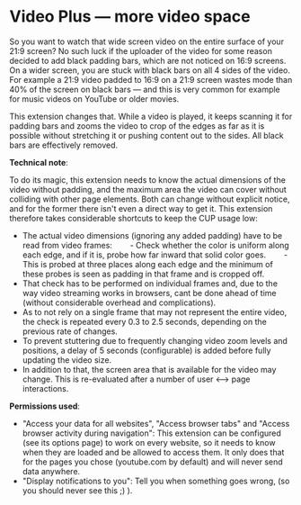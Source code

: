 
# Video Plus — more video space

So you want to watch that wide screen video on the entire surface of your 21:9 screen? No such luck if the uploader of the video for some reason decided to add black padding bars, which are not noticed on 16:9 screens. On a wider screen, you are stuck with black bars on all 4 sides of the video. For example a 21:9 video padded to 16:9 on a 21:9 screen wastes mode than 40% of the screen on black bars — and this is very common for example for music videos on YouTube or older movies.

This extension changes that. While a video is played, it keeps scanning it for padding bars and zooms the video to crop of the edges as far as it is possible without stretching it or pushing content out to the sides. All black bars are effectively removed.


<b>Technical note</b>:

To do its magic, this extension needs to know the actual dimensions of the video without padding, and the maximum area the video can cover without colliding with other page elements. Both can change without explicit notice, and for the former there isn't even a direct way to get it.
This extension therefore takes considerable shortcuts to keep the CUP usage low:

- The actual video dimensions (ignoring any added padding) have to be read from video frames:
&emsp;&emsp;- Check whether the color is uniform along each edge, and if it is, probe how far inward that solid color goes.
&emsp;&emsp;- This is probed at three places along each edge and the minimum of these probes is seen as padding in that frame and is cropped off.
- That check has to be performed on individual frames and, due to the way video streaming works in browsers, cant be done ahead of time (without considerable overhead and complications).
- As to not rely on a single frame that may not represent the entire video, the check is repeated every 0.3 to 2.5 seconds, depending on the previous rate of changes.
- To prevent stuttering due to frequently changing video zoom levels and positions, a delay of 5 seconds (configurable) is added before fully updating the video size.
- In addition to that, the screen area that is available for the video may change. This is re-evaluated after a number of user <--> page interactions.


<b>Permissions used</b>:

- "Access your data for all websites", "Access browser tabs" and "Access browser activity during navigation": This extension can be configured (see its options page) to work on every website, so it needs to know when they are loaded and be allowed to access them. It only does that for the pages you chose (youtube.com by default) and will never send data anywhere.
- "Display notifications to you": Tell you when something goes wrong, (so you should never see this ;) ).

<!-- NOTE: AMO keeps line breaks within paragraphs ... -->
